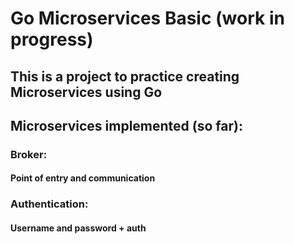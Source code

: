 # Go Microservices Basic (work in progress)

## This is a project to practice creating Microservices using Go

## Microservices implemented (so far):

### Broker:
#### Point of entry and communication

### Authentication:
#### Username and password + auth
